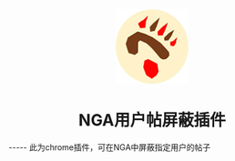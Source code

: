 <div align="center">
    <img width="128" src="rabbit_ngauserfilt/icons/ngafu-128.png" alt="logo"><br/>

# NGA用户帖屏蔽插件
</div>
-----
        此为chrome插件，可在NGA中屏蔽指定用户的帖子